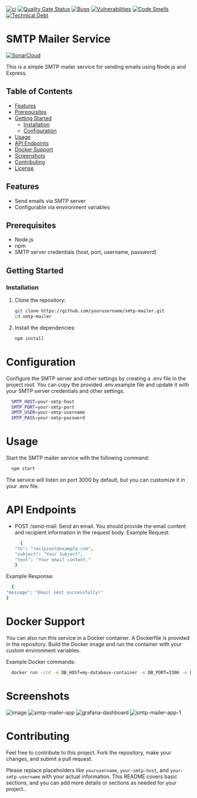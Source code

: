 [![ci](https://github.com/Amits64/smtp-mailer/actions/workflows/docker.yml/badge.svg)](https://github.com/Amits64/smtp-mailer/actions/workflows/docker.yml)
[![Quality Gate Status](https://sonarcloud.io/api/project_badges/measure?project=Amits64_smtp-mailer&metric=alert_status)](https://sonarcloud.io/summary/new_code?id=Amits64_smtp-mailer)
[![Bugs](https://sonarcloud.io/api/project_badges/measure?project=Amits64_smtp-mailer&metric=bugs)](https://sonarcloud.io/summary/new_code?id=Amits64_smtp-mailer)
[![Vulnerabilities](https://sonarcloud.io/api/project_badges/measure?project=Amits64_smtp-mailer&metric=vulnerabilities)](https://sonarcloud.io/summary/new_code?id=Amits64_smtp-mailer)
[![Code Smells](https://sonarcloud.io/api/project_badges/measure?project=Amits64_smtp-mailer&metric=code_smells)](https://sonarcloud.io/summary/new_code?id=Amits64_smtp-mailer)
[![Technical Debt](https://sonarcloud.io/api/project_badges/measure?project=Amits64_smtp-mailer&metric=sqale_index)](https://sonarcloud.io/summary/new_code?id=Amits64_smtp-mailer)

# SMTP Mailer Service
[![SonarCloud](https://sonarcloud.io/images/project_badges/sonarcloud-white.svg)](https://sonarcloud.io/summary/new_code?id=Amits64_smtp-mailer)

This is a simple SMTP mailer service for sending emails using Node.js and Express.

## Table of Contents

- [Features](#features)
- [Prerequisites](#prerequisites)
- [Getting Started](#getting-started)
  - [Installation](#installation)
  - [Configuration](#configuration)
- [Usage](#usage)
- [API Endpoints](#api-endpoints)
- [Docker Support](#docker-support)
- [Screenshots](#screenshots)
- [Contributing](#contributing)
- [License](#license)

## Features

- Send emails via SMTP server
- Configurable via environment variables

## Prerequisites

- Node.js
- npm
- SMTP server credentials (host, port, username, password)

## Getting Started

### Installation

1. Clone the repository:

   ```bash
   git clone https://github.com/yourusername/smtp-mailer.git
   cd smtp-mailer

2. Install the dependencies:

   ```bash
   npm install

# Configuration

Configure the SMTP server and other settings by creating a .env file in the project root. You can copy the provided .env.example file and update it with your SMTP server credentials and other settings.
  ```bash
    SMTP_HOST=your-smtp-host
    SMTP_PORT=your-smtp-port
    SMTP_USER=your-smtp-username
    SMTP_PASS=your-smtp-password
  ```

# Usage
Start the SMTP mailer service with the following command:
  ```bash
    npm start
  ```
The service will listen on port 3000 by default, but you can customize it in your .env file.

# API Endpoints
* POST /send-mail: Send an email. You should provide the email content and recipient information in the request body.
Example Request:

  ```bash
    {
  "to": "recipient@example.com",
  "subject": "Your Subject",
  "text": "Your email content."
  }
  ```
Example Response:

  ```bash
    {
  "message": "Email sent successfully!"
  }
  ```

# Docker Support
You can also run this service in a Docker container. A Dockerfile is provided in the repository. Build the Docker image and run the container with your custom environment variables.

Example Docker commands:
  ```bash
    docker run -itd -e DB_HOST=my-database-container -e DB_PORT=3306 -e DB_USER=admin -e DB_PASSWORD=Password1! -e SECRET_API_KEY=ad8fb3c8b78bee02ea05c05f64936cc9 -p 3000:3000 smtp-mailer
  ```

# Screenshots
![image](https://github.com/Amits64/smtp-mailer/assets/135766785/aac0a78a-cd77-48a2-aee5-0aa86bc6520d)
![smtp-mailer-app](https://github.com/Amits64/smtp-mailer/assets/135766785/a054ff6e-e09b-4e61-b563-0dad61443b43)
![grafana-dashboard](https://github.com/Amits64/smtp-mailer/assets/135766785/01f3d01a-8d09-494c-8aa7-59445e698fd8)
![smtp-mailer-app-1](https://github.com/Amits64/smtp-mailer/assets/135766785/0eeddeca-5fa5-418a-8961-070096dba0d1)

# Contributing

Feel free to contribute to this project. Fork the repository, make your changes, and submit a pull request.

Please replace placeholders like `yourusername`, `your-smtp-host`, and `your-smtp-username` with your actual information. This README covers basic sections, and you can add more details or sections as needed for your project..
